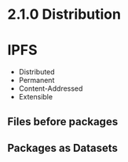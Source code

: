 # 2.1.0 Distribution


# IPFS
* Distributed
* Permanent
* Content-Addressed
* Extensible

## Files before packages

## Packages as Datasets
